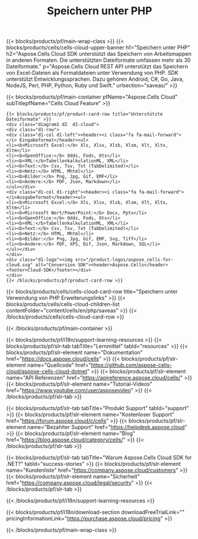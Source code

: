 ﻿---
title:  Speichern unter PHP
description:  Aspose.Cells Cloud REST API unterstützt das Speichern von Excel-Dateien als Formatdateien mit PHP. SDK unterstützt Entwicklungssprachen. Dazu gehören Android, C#, Go, Java, NodeJS, Perl, PHP, Python, Ruby und Swift.
url: /de/php/saveas/
---
{{< blocks/products/pf/main-wrap-class >}}
{{< blocks/products/cells/cells-cloud-upper-banner h1="Speichern unter PHP" h2="Aspose.Cells Cloud SDK unterstützt das Speichern von Arbeitsmappen in anderen Formaten. Die unterstützten Dateiformate umfassen mehr als 30 Dateiformate." p="Aspose.Cells Cloud REST API unterstützt das Speichern von Excel-Dateien als Formatdateien unter Verwendung von PHP. SDK unterstützt Entwicklungssprachen. Dazu gehören Android, C#, Go, Java, NodeJS, Perl, PHP, Python, Ruby und Swift." urlsection="saveas/" >}}

{{< blocks/products/pf/main-container pfName="Aspose.Cells Cloud" subTitlepfName="Cells Cloud Feature" >}}

	{{< blocks/products/pf/product-card-row title="Unterstützte Dateiformate" >}}
	<div class="diagram1 d2  d1-cloud">
	<div class="d1-row">
	<div class="d1-col d1-left"><header><i class="fa fa-mail-forward"> </i> Eingabeformat</header><ul>
	<li><b>Microsoft Excel:</b> Xls, Xlsx, Xlsb, Xlsm, Xlt, Xltx, Xltm</li>
	<li><b>OpenOffice:</b> Odds, Fods, Ots</li>
	<li><b>XML:</b>TabellenkalkulationML, XML</li>
	<li><b>Text:</b> Csv, Tsv, Txt (TabDelimited)</li>
	<li><b>Netz:</b> HTML, Mhtml</li>
	<li><b>Bilder:</b> Png, Jpg, Gif, EMF</li>
	<li><b>Andere:</b> PDF, Json, Markdown</li>
	</ul></div>
	<div class="d1-col d1-right"><header><i class="fa fa-mail-forward"> </i>Ausgabeformat</header><ul>
	<li><b>Microsoft Excel:</b> Xls, Xlsx, Xlsb, Xlsm, Xlt, Xltx, Xltm</li>
	<li><b>Microsoft Wort/PowerPoint:</b> Docx, Pptx</li>
	<li><b>OpenOffice:</b> Odds, Fods, Ots</li>
	<li><b>XML:</b>TabellenkalkulationML, XML</li>
	<li><b>Text:</b> Csv, Tsv, Txt (TabDelimited)</li>
	<li><b>Netz:</b> HTML, Mhtml</li>
	<li><b>Bilder:</b> Png, Jpg, Gif, EMF, Svg, Tiff</li>
	<li><b>Andere:</b> PDF, XPS, Dif, Json, Markdown, SQL</li>
	</ul></div>
	</div>
	<div class="d1-logo"><img src="/product-logos/aspose_cells-for-cloud.svg" alt="Conversion SDK"><header>Aspose.Cells</header><footer>Cloud-SDK</footer></div>
	</div>
	{{< /blocks/products/pf/product-card-row >}}
{{< blocks/products/cells/cells-cloud-card-row title="Speichern unter Verwendung von PHP Erweiterungslinks" >}}
{{< blocks/products/cells/cells-cloud-children-list contentFolder="content/cells/en/php/saveas" >}} 
{{< /blocks/products/cells/cells-cloud-card-row >}}


{{< /blocks/products/pf/main-container >}}

{{< blocks/products/pf/i18n/support-learning-resources >}}
{{< blocks/products/pf/slr-tab tabTitle="Lernmittel" tabId="resources" >}}
{{< blocks/products/pf/slr-element name="Dokumentation" href="https://docs.aspose.cloud/cells" >}}
{{< blocks/products/pf/slr-element name="Quellcode" href="https://github.com/aspose-cells-cloud/aspose-cells-cloud-dotnet" >}}
{{< blocks/products/pf/slr-element name="API Referenzen" href="https://apireference.aspose.cloud/cells/" >}}
{{< blocks/products/pf/slr-element name="Tutorial-Videos" href="https://www.youtube.com/user/asposevideo" >}}
{{< /blocks/products/pf/slr-tab >}}

{{< blocks/products/pf/slr-tab tabTitle="Produkt Support" tabId="support" >}}
{{< blocks/products/pf/slr-element name="Kostenloser Support" href="https://forum.aspose.cloud/c/cells" >}}
{{< blocks/products/pf/slr-element name="Bezahlter Support" href="https://helpdesk.aspose.cloud" >}}
{{< blocks/products/pf/slr-element name="Blog" href="https://blog.aspose.cloud/category/cells/" >}}
{{< /blocks/products/pf/slr-tab >}}

{{< blocks/products/pf/slr-tab tabTitle="Warum Aspose.Cells Cloud SDK for .NET?" tabId="success-stories" >}}
{{< blocks/products/pf/slr-element name="Kundenliste" href="https://company.aspose.cloud/customers" >}}
{{< blocks/products/pf/slr-element name="Sicherheit" href="https://company.aspose.cloud/legal/security" >}}
{{< /blocks/products/pf/slr-tab >}}

{{< /blocks/products/pf/i18n/support-learning-resources >}}

{{< blocks/products/pf/i18n/download-section downloadFreeTrialLink="" pricingInformationLink="https://purchase.aspose.cloud/pricing" >}}

{{< /blocks/products/pf/main-wrap-class >}}
